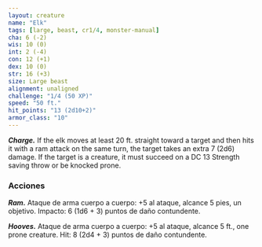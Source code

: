 ```yaml
---
layout: creature
name: "Elk"
tags: [large, beast, cr1/4, monster-manual]
cha: 6 (-2)
wis: 10 (0)
int: 2 (-4)
con: 12 (+1)
dex: 10 (0)
str: 16 (+3)
size: Large beast
alignment: unaligned
challenge: "1/4 (50 XP)"
speed: "50 ft."
hit_points: "13 (2d10+2)"
armor_class: "10"
---
```


***Charge.*** If the elk moves at least 20 ft. straight toward a target and then hits it with a ram attack on the same turn, the target takes an extra 7 (2d6) damage. If the target is a creature, it must succeed on a DC 13 Strength saving throw or be knocked prone.

### Acciones

***Ram.*** Ataque de arma cuerpo a cuerpo: +5 al ataque, alcance 5 pies, un objetivo. Impacto: 6 (1d6 + 3) puntos de daño contundente.

***Hooves.*** Ataque de arma cuerpo a cuerpo: +5 al ataque, alcance 5 ft., one prone creature. Hit: 8 (2d4 + 3) puntos de daño contundente.